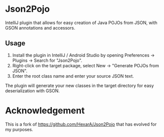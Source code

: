 # Json2Pojo
IntelliJ plugin that allows for easy creation of Java POJOs from JSON, with GSON annotations and accessors.

## Usage
1. Install the plugin in IntelliJ / Android Studio by opening Preferences -> Plugins -> Search for "Json2Pojo". 
2. Right-click on the target package, select New -> "Generate POJOs from JSON".
3. Enter the root class name and enter your source JSON text. 

The plugin will generate your new classes in the target directory for easy deserialization with GSON.

# Acknowledgement
This is a fork of
https://github.com/HexarA/Json2Pojo
that has evolved for my purposes.